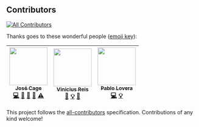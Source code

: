 
## Contributors
[![All Contributors](https://img.shields.io/badge/all_contributors-3-orange.svg?style=flat-square)](#contributors)

Thanks goes to these wonderful people ([emoji key](https://github.com/kentcdodds/all-contributors#emoji-key)):

<!-- ALL-CONTRIBUTORS-LIST:START - Do not remove or modify this section -->
| [<img src="https://avatars2.githubusercontent.com/u/4200487?v=4" width="100px;"/><br /><sub>José Cage </sub>](https://josecage.github.io)<br />[💻](https://github.com/doesangueorg/doesangue-core/commits?author=JoseCage "Code") [📖](https://github.com/doesangueorg/doesangue-core/commits?author=JoseCage "Documentation") [🤔](#ideas-JoseCage "Ideas, Planning, & Feedback") [👀](#review-JoseCage "Reviewed Pull Requests") [⚠️](https://github.com/doesangueorg/doesangue-core/commits?author=JoseCage "Tests") | [<img src="https://avatars0.githubusercontent.com/u/1561347?v=4" width="100px;"/><br /><sub>Vinicius Reis</sub>](http://luizvinicius.com.br/)<br />[📖](https://github.com/doesangueorg/doesangue-core/commits?author=vinicius73 "Documentation") [💡](#example-vinicius73 "Examples") [🔧](#tool-vinicius73 "Tools") | [<img src="https://avatars0.githubusercontent.com/u/3923722?v=4" width="100px;"/><br /><sub>Pablo Lovera</sub>](https://github.com/pablolovera)<br />[💻](https://github.com/doesangueorg/doesangue-core/commits?author=pablolovera "Code") [💡](#example-pablolovera "Examples") |
| :---: | :---: | :---: |
<!-- ALL-CONTRIBUTORS-LIST:END -->


This project follows the [all-contributors](https://github.com/kentcdodds/all-contributors) specification. Contributions of any kind welcome!
